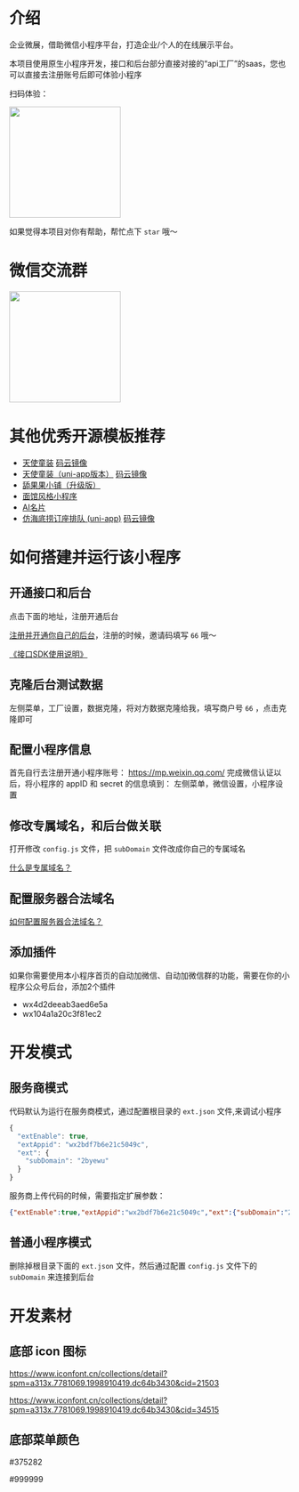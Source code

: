 # 介绍

企业微展，借助微信小程序平台，打造企业/个人的在线展示平台。

本项目使用原生小程序开发，接口和后台部分直接对接的“api工厂”的saas，您也可以直接去注册账号后即可体验小程序

扫码体验：

<img src="https://7.s2m.cc/2021/10/05/a4cee443-cb69-441e-b440-3d436310f206.jpeg" width="200px">


如果觉得本项目对你有帮助，帮忙点下 `star` 哦～

# 微信交流群

<img src="https://dcdn.it120.cc/2021/12/13/088bbe8e-9740-4158-835c-3e2c7d941b1a.png" width="200px">

# 其他优秀开源模板推荐
- [天使童装](https://github.com/EastWorld/wechat-app-mall) [码云镜像](https://gitee.com/javazj/wechat-app-mall)
- [天使童装（uni-app版本）](https://github.com/gooking/uni-app-mall) [码云镜像](https://gitee.com/javazj/uni-app-mall)
- [舔果果小铺（升级版）](https://github.com/gooking/TianguoguoXiaopu)
- [面馆风格小程序](https://gitee.com/javazj/noodle_shop_procedures)
- [AI名片](https://github.com/gooking/visitingCard)
- [仿海底捞订座排队 (uni-app)](https://github.com/gooking/dingzuopaidui) [码云镜像](https://gitee.com/javazj/dingzuopaidui)

# 如何搭建并运行该小程序

## 开通接口和后台

点击下面的地址，注册开通后台

[注册并开通你自己的后台](https://admin.it120.cc/)，注册的时候，邀请码填写 `66` 哦～

[《接口SDK使用说明》](https://www.yuque.com/apifm/nu0f75)

## 克隆后台测试数据

左侧菜单，工厂设置，数据克隆，将对方数据克隆给我，填写商户号 `66` ，点击克隆即可

## 配置小程序信息

首先自行去注册开通小程序账号： https://mp.weixin.qq.com/
完成微信认证以后，将小程序的 appID 和 secret 的信息填到：
左侧菜单，微信设置，小程序设置

## 修改专属域名，和后台做关联

打开修改 `config.js` 文件，把 `subDomain` 文件改成你自己的专属域名

[什么是专属域名？](https://www.it120.cc/help/qr6l4m.html)

## 配置服务器合法域名

[如何配置服务器合法域名？](https://www.it120.cc/help/tvpou9.html)

## 添加插件

如果你需要使用本小程序首页的自动加微信、自动加微信群的功能，需要在你的小程序公众号后台，添加2个插件
- wx4d2deeab3aed6e5a
- wx104a1a20c3f81ec2

# 开发模式

## 服务商模式

代码默认为运行在服务商模式，通过配置根目录的 `ext.json` 文件,来调试小程序

```js
{
  "extEnable": true,
  "extAppid": "wx2bdf7b6e21c5049c",
  "ext": {
    "subDomain": "2byewu"
  }
}
```

服务商上传代码的时候，需要指定扩展参数：

```json
{"extEnable":true,"extAppid":"wx2bdf7b6e21c5049c","ext":{"subDomain":"2byewu"}}
```

## 普通小程序模式

删除掉根目录下面的 `ext.json` 文件，然后通过配置 `config.js` 文件下的 `subDomain` 来连接到后台


# 开发素材


## 底部 icon 图标

https://www.iconfont.cn/collections/detail?spm=a313x.7781069.1998910419.dc64b3430&cid=21503

https://www.iconfont.cn/collections/detail?spm=a313x.7781069.1998910419.dc64b3430&cid=34515

## 底部菜单颜色

#375282

#999999


